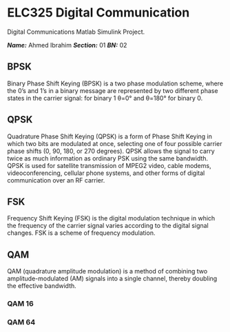 # ELC325 Digital Communication

Digital Communications Matlab Simulink Project.

***Name:*** Ahmed Ibrahim
***Section:*** 01
***BN:*** 02

## BPSK
Binary Phase Shift Keying (BPSK) is a two phase modulation scheme, where the 0’s and 1’s in a binary message are represented by two different phase states in the carrier signal: for binary 1 θ=0° and θ=180° for binary 0.

## QPSK
Quadrature Phase Shift Keying (QPSK) is a form of Phase Shift Keying in which two bits are modulated at once, selecting one of four possible carrier phase shifts (0, 90, 180, or 270 degrees). QPSK allows the signal to carry twice as much information as ordinary PSK using the same bandwidth. QPSK is used for satellite transmission of MPEG2 video, cable modems, videoconferencing, cellular phone systems, and other forms of digital communication over an RF carrier.


## FSK
Frequency Shift Keying (FSK) is the digital modulation technique in which the frequency of the carrier signal varies according to the digital signal changes. FSK is a scheme of frequency modulation.


## QAM
QAM (quadrature amplitude modulation) is a method of combining two amplitude-modulated (AM) signals into a single channel, thereby doubling the effective bandwidth.

### QAM 16



### QAM 64
